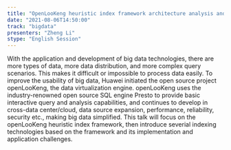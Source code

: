 ```yaml
---
title: "OpenLooKeng heuristic index framework architecture analysis and application practice"
date: "2021-08-06T14:50:00" 
track: "bigdata"
presenters: "Zheng Li"
stype: "English Session"
---
```

With the application and development of big data technologies, there are more types of data, more data distribution, and more complex query scenarios. This makes it difficult or impossible to process data easily. To improve the usability of big data, Huawei initiated the open source project openLooKeng, the data virtualization engine. openLooKeng uses the industry-renowned open source SQL engine Presto to provide basic interactive query and analysis capabilities, and continues to develop in cross-data center/cloud, data source expansion, performance, reliability, security etc., making big data simplified.
 This talk will focus on the openLooKeng heuristic index framework, then introduce severial indexing technologies based on the framework and its implementation and application challenges.